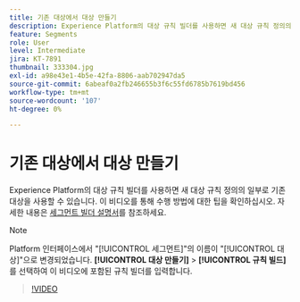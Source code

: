 ```yaml
---
title: 기존 대상에서 대상 만들기
description: Experience Platform의 대상 규칙 빌더를 사용하면 새 대상 규칙 정의의 일부로 기존 대상을 사용할 수 있습니다. 이 비디오를 통해 수행 방법에 대한 팁을 확인하십시오.
feature: Segments
role: User
level: Intermediate
jira: KT-7891
thumbnail: 333304.jpg
exl-id: a98e43e1-4b5e-42fa-8806-aab702947da5
source-git-commit: 6abeaf0a2fb246655b3f6c55fd6785b7619bd456
workflow-type: tm+mt
source-wordcount: '107'
ht-degree: 0%

---
```


# 기존 대상에서 대상 만들기

Experience Platform의 대상 규칙 빌더를 사용하면 새 대상 규칙 정의의 일부로 기존 대상을 사용할 수 있습니다. 이 비디오를 통해 수행 방법에 대한 팁을 확인하십시오. 자세한 내용은 [세그먼트 빌더 설명서](https://experienceleague.adobe.com/docs/experience-platform/segmentation/ui/segment-builder.html?lang=ko)를 참조하세요.

>[!NOTE]
>
> Platform 인터페이스에서 &quot;[!UICONTROL 세그먼트]&quot;의 이름이 &quot;[!UICONTROL 대상]&quot;으로 변경되었습니다. **[!UICONTROL 대상 만들기]** > **[!UICONTROL 규칙 빌드]**&#x200B;를 선택하여 이 비디오에 포함된 규칙 빌더를 입력합니다.

>[!VIDEO](https://video.tv.adobe.com/v/3413199/?learn=on&enablevpops&captions=kor)

